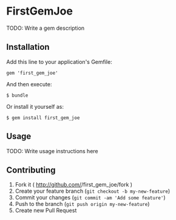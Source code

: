 # FirstGemJoe

TODO: Write a gem description

## Installation

Add this line to your application's Gemfile:

    gem 'first_gem_joe'

And then execute:

    $ bundle

Or install it yourself as:

    $ gem install first_gem_joe

## Usage

TODO: Write usage instructions here

## Contributing

1. Fork it ( http://github.com/<my-github-username>/first_gem_joe/fork )
2. Create your feature branch (`git checkout -b my-new-feature`)
3. Commit your changes (`git commit -am 'Add some feature'`)
4. Push to the branch (`git push origin my-new-feature`)
5. Create new Pull Request
